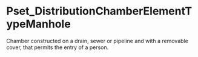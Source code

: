 # Pset_DistributionChamberElementTypeManhole

Chamber constructed on a drain, sewer or pipeline and with a removable cover, that permits the entry of a person.<!-- end of definition -->
